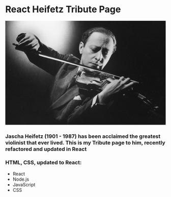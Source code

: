 # React Heifetz Tribute Page

![](JaschaHeifetzPlaying.jpg)

### Jascha Heifetz (1901 - 1987) has been acclaimed the greatest violinist that ever lived. This is my Tribute page to him, recently refactored and updated in React

### HTML, CSS, updated to React:

- React
- Node.js
- JavaScript
- CSS
